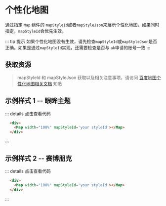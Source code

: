 # 个性化地图
通过指定 `Map` 组件的 `mapStyleId`或者`mapStyleJson`来展示个性化地图，如果同时指定，`mapStyleId`会优先生效。

::: tip 提示
如果个性化地图没有生效，请先检查`mapStyleId`或`mapStyleJson`是否正确。如果是通过`mapStyleId`实现，还需要检查是否与 `ak`申请的账号一致
:::

## 获取资源
> mapStyleId 和 mapStyleJson 获取以及相关注意事项，请访问 [百度地图个性化地图相关文档](https://lbsyun.baidu.com/index.php?title=jspopularGL/guide/custom#service-page-anchor3) 知悉


## 示例样式 1 -- 眼眸主题
<div>
  <Map width="100%" mapStyleId='980161f3645989feac25a0da15da4178'></Map>
</div>

::: details 点击查看代码
```html
  <div>
    <Map width="100%" mapStyleId='your styleId'></Map>
  </div>
```
:::

## 示例样式 2 -- 赛博朋克
<div>
  <Map width="100%" mapStyleId='0f3219e982947931ae2893345940df80'></Map>
</div>

::: details 点击查看代码
```html
  <div>
    <Map width="100%" mapStyleId='your styleId'></Map>
  </div>
```
:::
